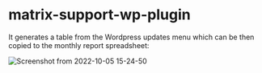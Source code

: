 # matrix-support-wp-plugin
It generates a table from the Wordpress updates menu which can be then copied to the monthly report spreadsheet:

![Screenshot from 2022-10-05 15-24-50](https://user-images.githubusercontent.com/47034430/194085095-ddee8ea2-bf0d-4e80-8c86-489a0a5c93aa.png)

